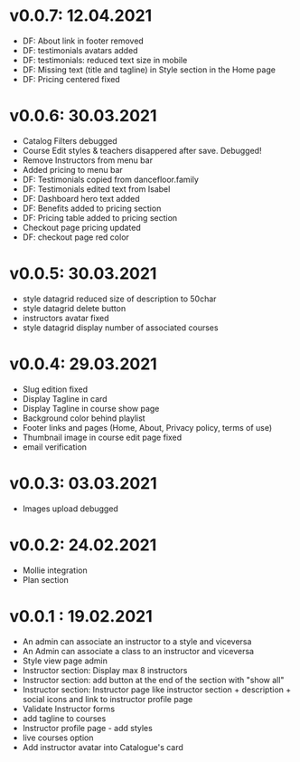 # v0.0.7: 12.04.2021
* DF: About link in footer removed
* DF: testimonials avatars added
* DF: testimonials: reduced text size in mobile
* DF: Missing text (title and tagline) in Style section in the Home page
* DF: Pricing centered fixed

# v0.0.6: 30.03.2021
* Catalog Filters debugged
* Course Edit styles & teachers disappered after save. Debugged!
* Remove Instructors from menu bar
* Added pricing to menu bar
* DF: Testimonials copied from dancefloor.family 
* DF: Testimonials edited text from Isabel
* DF: Dashboard hero text added
* DF: Benefits added to pricing section
* DF: Pricing table added to pricing section
* Checkout page pricing updated
* DF: checkout page red color

# v0.0.5: 30.03.2021
* style datagrid reduced size of description to 50char
* style datagrid delete button
* instructors avatar fixed
* style datagrid display number of associated courses

# v0.0.4: 29.03.2021
* Slug edition fixed
* Display Tagline in card
* Display Tagline in course show page
* Background color behind playlist
* Footer links and pages (Home, About, Privacy policy, terms of use) 
* Thumbnail image in course edit page fixed
* email verification

# v0.0.3: 03.03.2021
* Images upload debugged

# v0.0.2: 24.02.2021
* Mollie integration
* Plan section

# v0.0.1 : 19.02.2021
* An admin can associate an instructor to a style and viceversa
* An Admin can associate a class to an instructor and viceversa
* Style view page admin
* Instructor section: Display max 8 instructors
* Instructor section: add button at the end of the section with "show all"
* Instructor section: Instructor page like instructor section + description + social icons and link to instructor profile page
* Validate Instructor forms
* add tagline to courses
* Instructor profile page - add styles
* live courses option
* Add instructor avatar into Catalogue's card

